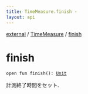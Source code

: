 ```yaml
---
title: TimeMeasure.finish - 
layout: api
---
```


<div class='api-docs-breadcrumbs'><a href="../index.html">external</a> / <a href="index.html">TimeMeasure</a> / <a href="./finish.html">finish</a></div>

# finish

<div class="signature"><code><span class="keyword">open</span> <span class="keyword">fun </span><span class="identifier">finish</span><span class="symbol">(</span><span class="symbol">)</span><span class="symbol">: </span><a href="https://kotlinlang.org/api/latest/jvm/stdlib/kotlin/-unit/index.html"><span class="identifier">Unit</span></a></code></div>

計測終了時間をセット.

